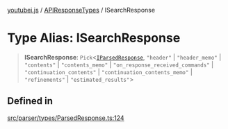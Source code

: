 [youtubei.js](../../../README.md) / [APIResponseTypes](../README.md) / ISearchResponse

# Type Alias: ISearchResponse

> **ISearchResponse**: `Pick`\<[`IParsedResponse`](../interfaces/IParsedResponse.md), `"header"` \| `"header_memo"` \| `"contents"` \| `"contents_memo"` \| `"on_response_received_commands"` \| `"continuation_contents"` \| `"continuation_contents_memo"` \| `"refinements"` \| `"estimated_results"`\>

## Defined in

[src/parser/types/ParsedResponse.ts:124](https://github.com/LuanRT/YouTube.js/blob/cf09f7bab14fcca99e1f3ae428c7337fea58cfa5/src/parser/types/ParsedResponse.ts#L124)
